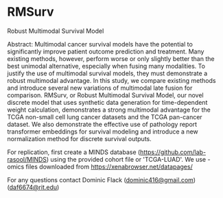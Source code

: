 # RMSurv
Robust Multimodal Survival Model

Abstract: Multimodal cancer survival models have the potential to significantly improve patient outcome prediction and treatment. Many existing methods, however, perform worse or only slightly better than the best unimodal alternative, especially when fusing many modalities. To justify the use of multimodal survival models, they must demonstrate a robust multimodal advantage. In this study, we compare existing methods and introduce several new variations of multimodal late fusion for comparison. RMSurv, or Robust Multimodal Survival Model, our novel discrete model that uses synthetic data generation for time-dependent weight calculation, demonstrates a strong multimodal advantage for the TCGA non-small cell lung cancer datasets and the TCGA pan-cancer dataset. We also demonstrate the effective use of pathology report transformer embeddings for survival modeling and introduce a new normalization method for discrete survival outputs.

For replication, first create a MINDS database (https://github.com/lab-rasool/MINDS) using the provided cohort file or 'TCGA-LUAD'.
We use -omics files downloaded from https://xenabrowser.net/datapages/

For any questions contact Dominic Flack (dominic416@gmail.com) (daf6674@rit.edu)
